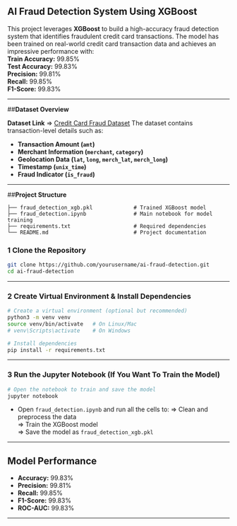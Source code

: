 ## **AI Fraud Detection System Using XGBoost**

This project leverages **XGBoost** to build a high-accuracy fraud detection system that identifies fraudulent credit card transactions. The model has been trained on real-world credit card transaction data and achieves an impressive performance with:  
**Train Accuracy:** 99.85%  
**Test Accuracy:** 99.83%  
**Precision:** 99.81%  
**Recall:** 99.85%  
**F1-Score:** 99.83%  

---

##**Dataset Overview**

**Dataset Link** => [Credit Card Fraud Dataset](https://gts.ai/dataset-download/credit-card-transactions-dataset/)
The dataset contains transaction-level details such as:  
- **Transaction Amount (`amt`)**  
- **Merchant Information (`merchant`, `category`)**  
- **Geolocation Data (`lat`, `long`, `merch_lat`, `merch_long`)**  
- **Timestamp (`unix_time`)**  
- **Fraud Indicator (`is_fraud`)**  

---

##**Project Structure**
```
├── fraud_detection_xgb.pkl             # Trained XGBoost model
├── fraud_detection.ipynb               # Main notebook for model training
├── requirements.txt                    # Required dependencies
└── README.md                           # Project documentation
```


### 1 **Clone the Repository**
```bash
git clone https://github.com/yourusername/ai-fraud-detection.git
cd ai-fraud-detection
```

---

### 2 **Create Virtual Environment & Install Dependencies**
```bash
# Create a virtual environment (optional but recommended)
python3 -m venv venv
source venv/bin/activate   # On Linux/Mac
# venv\Scripts\activate    # On Windows

# Install dependencies
pip install -r requirements.txt
```

---

### 3 **Run the Jupyter Notebook (If You Want To Train the Model)**
```bash
# Open the notebook to train and save the model
jupyter notebook
```
- Open `fraud_detection.ipynb` and run all the cells to:
=> Clean and preprocess the data  
=> Train the XGBoost model  
=> Save the model as `fraud_detection_xgb.pkl`  

---

## **Model Performance**
- **Accuracy:** 99.83%  
- **Precision:** 99.81%  
- **Recall:** 99.85%  
- **F1-Score:** 99.83%  
- **ROC-AUC:** 99.83%  

---